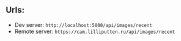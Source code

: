 
## Urls:

- Dev server: `http://localhost:5000/api/images/recent`
- Remote server: `https://cam.lilliputten.ru/api/images/recent`
